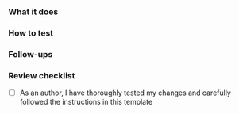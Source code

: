 <!--
Thank you for your Pull Request. Please provide a description and review
the requirements below.

Contributors guide: https://github.com/eclipse-tracecompass/trace-event-logger/blob/main/CONTRIBUTING.md

Note: Security vulnerabilities should not be disclosed on GitHub, through a PR or any
other means. See SECURITY.md at the root of this repository, to learn how to report
vulnerabilities.
-->

### What it does

<!-- Include relevant issues and describe how they are addressed. -->

### How to test

<!-- Explain how a reviewer can reproduce a bug, test new functionality or verify performance improvements. -->

### Follow-ups

<!-- Please list potential follow-up work, including known issues, possible future work, identified technical debt, and potentially introduced technical debt. If the PR introduces technical debt, specify the reason why this is acceptable. Please create tickets and link them here. Please use the label "technical debt" for new issues when it applies. -->

### Review checklist

- [ ] As an author, I have thoroughly tested my changes and carefully followed the instructions in this template
